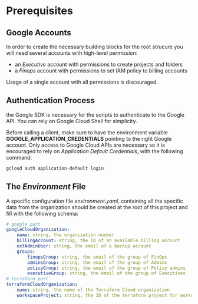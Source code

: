 # Prerequisites

## Google Accounts

In order to create the necessary building blocks for the root strucure you will
need several accounts with high-level permission:

* an *Executive* account with permissions to create projects and folders
* a *Finops* account with permissions to set IAM policy to billing accounts

Usage of a single account with all permissions is discouraged.

## Authentication Process

the Google SDK is necessary for the scripts to authenticate to
the Google API. You can rely on Google Cloud Shell for simplicity.

Before calling a client, make sure to have the environment variable
**GOOGLE_APPLICATION_CREDENTIALS** pointing to the right Google account. Only
access to Google Cloud APIs are necessary so it is encouraged to rely on
*Application Default Credentials*, with the following command:

```bash
gcloud auth application-default login
```

## The *Environment* File

A specific configuration file *environment.yaml*, containing all the specific
data from the organization should be created at the root of this project and
fill with the following schema:

```yaml
# google part
googleCloudOrganization:
    name: string, the organization number
    billingAccount: string, the ID of an available billing account
    extAdminUser: string, the email of a backup account
    groups:
        finopsGroup: string, the email of the group of FinOps
        adminsGroup: string, the email of the group of Admins
        policyGroup: string, the email of the group of Policy admins
        executiveGroup: string, the email of the group of Executives
# terraform part
terraformCloudOrganization:
    name: string, the name of the Terraform Cloud organization
    workspaceProject: string, the ID of the terraform project for workspaces
```
